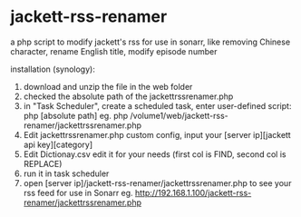 # jackett-rss-renamer
a php script to modify jackett's rss for use in sonarr, like removing Chinese character, rename English title, modify episode number

installation (synology):
1) download and unzip the file in the web folder
2) checked the absolute path of the jackettrssrenamer.php
3) in "Task Scheduler", create a scheduled task, enter user-defined script: php [absolute path]
   eg. php /volume1/web/jackett-rss-renamer/jackettrssrenamer.php
4) Edit jackettrssrenamer.php custom config, input your [server ip][jackett api key][category]
5) Edit Dictionay.csv edit it for your needs (first col is FIND, second col is REPLACE)
6) run it in task scheduler
7) open [server ip]/jackett-rss-renamer/jackettrssrenamer.php to see your rss feed for use in Sonarr
   eg. http://192.168.1.100/jackett-rss-renamer/jackettrssrenamer.php
